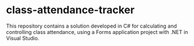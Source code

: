# class-attendance-tracker
This repository contains a solution developed in C# for calculating and controlling class attendance, using a Forms application project with .NET in Visual Studio.
